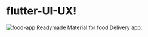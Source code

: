 # flutter-UI-UX!
![food-app](https://user-images.githubusercontent.com/8429512/124494562-9f477e00-ddd4-11eb-87a2-ce93c3502d89.png)
Readymade Material for food Delivery app.

